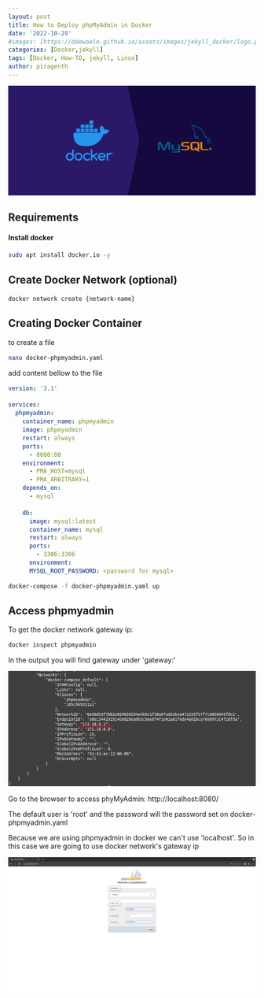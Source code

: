 ```yaml
---
layout: post
title: How to Deploy phpMyAdmin in Docker
date: '2022-10-29'
#images: [https://ddewaele.github.io/assets/images/jekyll_docker/logo.png]   
categories: [Docker,jekyll]
tags: [Docker, How-TO, jekyll, Linux]
author: piragenth
---
```


![](/assets/Pictures/0-containerize-mysql-and-phpmyadmin-using-docker-containers-banner.jpg)

## Requirements
#### Install docker 
```bash
sudo apt install docker.io -y
```

## Create Docker Network (optional)

```bash
docker network create {network-name}
```

## Creating Docker Container

to create a file
```bash
nano docker-phpmyadmin.yaml
```
add content bellow to the file

```yaml
version: '3.1'

services:
  phpmyadmin:
    container_name: phpmyadmin
    image: phpmyadmin
    restart: always
    ports:
      - 8080:80
    environment:
      - PMA_HOST=mysql
      - PMA_ARBITRARY=1
    depends_on:
      - mysql
  
    db:
      image: mysql:latest
      container_name: mysql
      restart: always
      ports:
        - 3306:3306
      environment:
      MYSQL_ROOT_PASSWORD: <password for mysql>
```

```bash
docker-compose -f docker-phpmyadmin.yaml up 
```

## Access phpmyadmin


To get the docker network gateway ip:

```bash
docker inspect phpmyadmin
```

In the output you will find gateway under 'gateway:'

![](/assets/Pictures/docker-networks-gateway.png)




Go to the browser to access phyMyAdmin: http://localhost:8080/

The default user is 'root' and the password will the password set on docker-phpmyadmin.yaml

Because we are using phpmyadmin in docker we can't use 'localhost'. So in this case we are going to use docker network's gateway ip

![](/assets/Pictures/Phpmyadmin.png)

